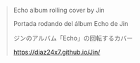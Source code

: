 >Echo album rolling cover by Jin 
>
>Portada rodando del álbum Echo de Jin 
>
>ジンのアルバム「Echo」の回転するカバー 
>
>https://diaz24x7.github.io/Jin/
